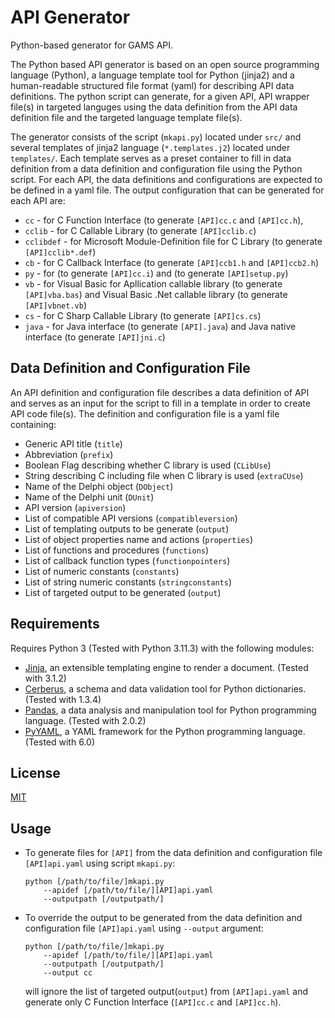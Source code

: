 # API Generator

Python-based generator for GAMS API.

The Python based API generator is based on an open source programming language (Python), a language template tool for Python (jinja2) and a human-readable structured file format (yaml) for describing API data definitions. The python script can generate, for a given API, API wrapper file(s) in targeted languges using the data definition from the API data definition file and the targeted language template file(s).

The generator consists of the script (`mkapi.py`) located under `src/` and several templates of jinja2 language (`*.templates.j2`) located under `templates/`. Each template serves as a preset container to fill in data definition from a data definition and configuration file using the Python script. For each API, the data definitions and configurations are expected to be defined in a yaml file. The output configuration that can be generated for each API are:
  - `cc` - for C Function Interface (to generate `[API]cc.c` and `[API]cc.h`),
  - `cclib` - for C Callable Library (to generate `[API]cclib.c`)
  - `cclibdef` - for Microsoft Module-Definition file for C Library (to generate `[API]cclib*.def`)
  - `cb` - for C Callback Interface (to generate `[API]ccb1.h` and `[API]ccb2.h`)
  - `py` - for (to generate `[API]cc.i`) and (to generate `[API]setup.py`)
  - `vb` - for Visual Basic for Apllication callable library (to generate `[API]vba.bas`) and Visual Basic .Net callable library (to generate `[API]vbnet.vb`)
  - `cs` - for C Sharp Callable Library (to generate `[API]cs.cs`)
  - `java` - for Java interface (to generate `[API].java`) and Java native interface (to generate `[API]jni.c`)

## Data Definition and Configuration File

An API definition and configuration file describes a data definition of API and serves as an input for the script to fill in a template in order to create API code file(s). The definition and configuration file is a yaml file containing: 

- Generic API title (`title`)
- Abbreviation (`prefix`)
- Boolean Flag describing whether C library is used (`CLibUse`)
- String describing C including file when C library is used (`extraCUse`)
- Name of the Delphi object (`DObject`)
- Name of the Delphi unit (`DUnit`)
- API version (`apiversion`)
- List of compatible API versions (`compatibleversion`)
- List of templating outputs to be generate (`output`)
- List of object properties name and actions (`properties`)
- List of functions and procedures (`functions`)
- List of callback function types (`functionpointers`)
- List of numeric constants (`constants`)
- List of string numeric constants (`stringconstants`)
- List of targeted output to be generated (`output`)

## Requirements

Requires Python 3 (Tested with Python 3.11.3) with the following modules:
- [Jinja](https://jinja.palletsprojects.com/), an extensible templating engine to render a document. (Tested with 3.1.2) 
- [Cerberus](https://python-cerberus.org/), a schema and data validation tool for Python dictionaries. (Tested with 1.3.4)
- [Pandas](https://pandas.pydata.org/), a data analysis and manipulation tool for Python programming language. (Tested with 2.0.2)
- [PyYAML](https://pyyaml.org/), a YAML framework for the Python programming language. (Tested with 6.0)

## License

[MIT](https://choosealicense.com/licenses/mit/)

## Usage

- To generate files for `[API]` from the data definition and configuration file `[API]api.yaml` using script `mkapi.py`:
  ```
  python [/path/to/file/]mkapi.py
      --apidef [/path/to/file/][API]api.yaml
      --outputpath [/outputpath/]
  ```
  
- To override the output to be generated from the data definition and configuration file `[API]api.yaml` using `--output` argument:
  ```
  python [/path/to/file/]mkapi.py
      --apidef [/path/to/file/][API]api.yaml
      --outputpath [/outputpath/] 
      --output cc
  ```
  will ignore the list of targeted output(`output`) from `[API]api.yaml` and generate only C Function Interface (`[API]cc.c` and `[API]cc.h`).
